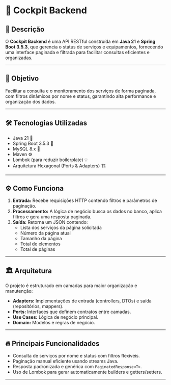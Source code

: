 # 🚀 Cockpit Backend

## 📝 Descrição

O **Cockpit Backend** é uma API RESTful construída em **Java 21** e **Spring Boot 3.5.3**, que gerencia o status de serviços e equipamentos, fornecendo uma interface paginada e filtrada para facilitar consultas eficientes e organizadas.

---

## 🎯 Objetivo

Facilitar a consulta e o monitoramento dos serviços de forma paginada, com filtros dinâmicos por nome e status, garantindo alta performance e organização dos dados.

---

## 🛠️ Tecnologias Utilizadas

- Java 21 🧡
- Spring Boot 3.5.3 🌱
- MySQL 8.x 🐬
- Maven ⚙️
- Lombok (para reduzir boilerplate) 💡
- Arquitetura Hexagonal (Ports & Adapters) 🏗️

---

## ⚙️ Como Funciona

1. **Entrada:** Recebe requisições HTTP contendo filtros e parâmetros de paginação.
2. **Processamento:** A lógica de negócio busca os dados no banco, aplica filtros e gera uma resposta paginada.
3. **Saída:** Retorna um JSON contendo:
    - Lista dos serviços da página solicitada
    - Número da página atual
    - Tamanho da página
    - Total de elementos
    - Total de páginas

---

## 🏛️ Arquitetura

O projeto é estruturado em camadas para maior organização e manutenção:

- **Adapters:** Implementações de entrada (controllers, DTOs) e saída (repositórios, mappers).
- **Ports:** Interfaces que definem contratos entre camadas.
- **Use Cases:** Lógica de negócio principal.
- **Domain:** Modelos e regras de negócio.

---

## 🔥 Principais Funcionalidades

- Consulta de serviços por nome e status com filtros flexíveis.
- Paginação manual eficiente usando streams Java.
- Resposta padronizada e genérica com `PaginatedResponse<T>`.
- Uso de Lombok para gerar automaticamente builders e getters/setters.

---

